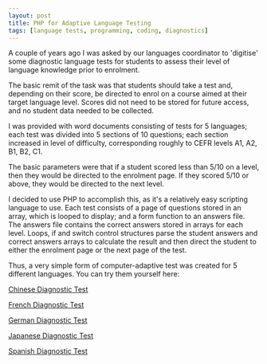 ```yaml
---
layout: post
title: PHP for Adaptive Language Testing
tags: [language tests, programming, coding, diagnostics]
---
```


A couple of years ago I was asked by our languages coordinator to 'digitise' some diagnostic language tests for students to assess their level of language knowledge prior to enrolment. 

The basic remit of the task was that students should take a test and, depending on their score, be directed to enrol on a course aimed at their target language level. Scores did not need to be stored for future access, and no student data needed to be collected.

I was provided with word documents consisting of tests for 5 languages; each test was divided into 5 sections of 10 questions; each section increased in level of difficulty, corresponding roughly to CEFR levels A1, A2, B1, B2, C1. 

The basic parameters were that if a student scored less than 5/10 on a level, then they would be directed to the enrolment page. If they scored 5/10 or above, they would be directed to the next level.

I decided to use PHP to accomplish this, as it's a relatively easy scripting language to use. Each test consists of a page of questions stored in an array, which is looped to display; and a form function to an answers file. The answers file contains the correct answers stored in arrays for each level. Loops, if and switch control structures parse the student answers and correct answers arrays to calculate the result and then direct the student to either the enrolment page or the next page of the test. 

Thus, a very simple form of computer-adaptive test was created for 5 different languages. You can try them yourself here:

[Chinese Diagnostic Test](http://qmlanguagecentre.on-rev.com/placement-tests/chinese/start.php)

[French Diagnostic Test](http://qmlanguagecentre.on-rev.com/placement-tests/french/start.php)

[German Diagnostic Test](http://qmlanguagecentre.on-rev.com/placement-tests/german/start.php)

[Japanese Diagnostic Test](http://qmlanguagecentre.on-rev.com/placement-tests/japanese/start.php)

[Spanish Diagnostic Test](http://qmlanguagecentre.on-rev.com/placement-tests/spanish/start.php)
